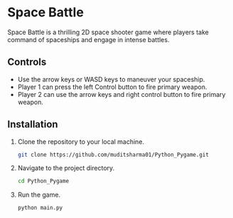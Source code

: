 # Space Battle

Space Battle is a thrilling 2D space shooter game where players take command of spaceships and engage in intense battles. 


## Controls

- Use the arrow keys or WASD keys to maneuver your spaceship.
- Player 1 can press the left Control button to fire primary weapon.
- Player 2 can use the arrow keys and right control button to fire primary weapon.

## Installation

1. Clone the repository to your local machine.
   
    ```bash
    git clone https://github.com/muditsharma01/Python_Pygame.git
    ```

2. Navigate to the project directory.

    ```bash
    cd Python_Pygame
    ```

3. Run the game.

    ```bash
    python main.py
    ```

